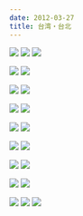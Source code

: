 ```yaml
---
date: 2012-03-27
title: 台湾・台北
---
```




![](https://photos.xar.sh/12254351344_ef6af0509b_k.jpg)
![](https://photos.xar.sh/12254340964_0427e10ce4_k.jpg)
![](https://photos.xar.sh/12254093723_611d07ee12_k.jpg)


![](https://photos.xar.sh/12254101573_0cd5b03f75_k.jpg)
![](https://photos.xar.sh/12253935245_07e2080ccb_k.jpg)


![](https://photos.xar.sh/12254074113_b21adcaa45_k.jpg)
![](https://photos.xar.sh/12253895755_ca75ec9ea6_k.jpg)


![](https://photos.xar.sh/12254050243_2a03bb697b_k.jpg)
![](https://photos.xar.sh/12254041123_5d8a2c3893_k.jpg)


![](https://photos.xar.sh/12254302194_81f533db54_k.jpg)
![](https://photos.xar.sh/12254388976_5d222f51f0_k.jpg)


![](https://photos.xar.sh/12254427926_f6216dfea6_k.jpg)
![](https://photos.xar.sh/12254278784_5fa96a87db_k.jpg)


![](https://photos.xar.sh/12253825695_b79410a7d4_k.jpg)
![](https://photos.xar.sh/12253809315_6186777cc2_k.jpg)


![](https://photos.xar.sh/12254017943_c09f3ae227_k.jpg)
![](https://photos.xar.sh/12253807005_4f5a9d1400_k.jpg)


![](https://photos.xar.sh/12254290436_8370b3a5c4_k.jpg)
![](https://photos.xar.sh/12254277696_bef42dbf2f_k.jpg)
![](https://photos.xar.sh/12254338546_860485890b_k.jpg)
